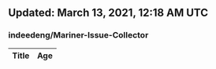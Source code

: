 ## Updated: March 13, 2021, 12:18 AM UTC


### indeedeng/Mariner-Issue-Collector
|**Title**|**Age**|
|:----|:----|